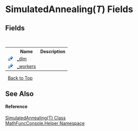 # SimulatedAnnealing(*T*) Fields
 


## Fields
&nbsp;<table><tr><th></th><th>Name</th><th>Description</th></tr><tr><td>![Private field](media/privfield.gif "Private field")</td><td><a href="3c98c58f-8386-9ca2-8b89-bc16d91cb118">_dim</a></td><td /></tr><tr><td>![Private field](media/privfield.gif "Private field")</td><td><a href="a54f762d-307b-adcf-e4dd-a9a3e898c0a6">_workers</a></td><td /></tr></table>&nbsp;
<a href="#simulatedannealing(*t*)-fields">Back to Top</a>

## See Also


#### Reference
<a href="7889eb8e-8449-2b69-f2c0-66c36a0f8a89">SimulatedAnnealing(T) Class</a><br /><a href="f9a8a21e-a3ba-4ebe-fd07-6ca1953f5cbf">MathFuncConsole.Helper Namespace</a><br />